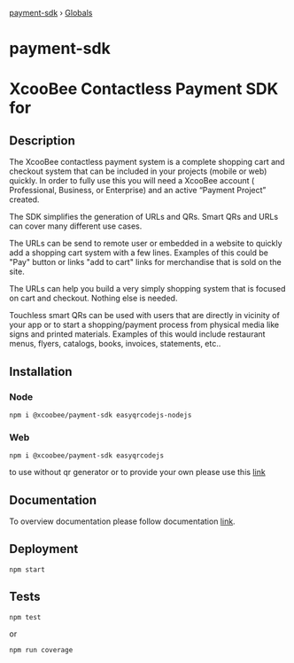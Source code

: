 [payment-sdk](README.md) › [Globals](globals.md)

# payment-sdk

# XcooBee Contactless Payment SDK for

## Description

The XcooBee contactless payment system is a complete shopping cart and checkout system that can be included in your projects (mobile or web) quickly. In order to fully use this you will need a XcooBee account ( Professional, Business, or Enterprise) and an active “Payment Project” created.

The SDK simplifies the generation of URLs and QRs. Smart QRs and URLs can cover many different use cases.

The URLs can be send to remote user or embedded in a website to quickly add a shopping cart system with a few lines. Examples of this could be "Pay" button or links "add to cart" links for merchandise that is sold on the site.

The URLs can help you build a very simply shopping system that is focused on cart and checkout. Nothing else is needed.

Touchless smart QRs can be used with users that are directly in vicinity of your app or to start a shopping/payment process from physical media like signs and printed materials. Examples of this would include restaurant menus, flyers, catalogs, books, invoices, statements, etc..

## Installation

### Node

```
npm i @xcoobee/payment-sdk easyqrcodejs-nodejs
```

### Web

```
npm i @xcoobee/payment-sdk easyqrcodejs
```

to use without qr generator or to provide your own please use this [link](note.md)

## Documentation

To overview documentation please follow documentation [link](docs/globals.md).

## Deployment

```
npm start
```

## Tests

```
npm test
```

or

```
npm run coverage
```
